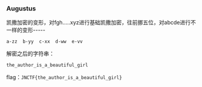 ###  Augustus 

凯撒加密的变形，对fgh.....xyz进行基础凯撒加密，往前挪五位，对abcde进行不一样的变形-----

`a-zz  b-yy  c-xx  d-ww  e-vv`

解密之后的字符串：

` the_author_is_a_beautiful_girl `  

flag：` JNCTF{the_author_is_a_beautiful_girl} `

